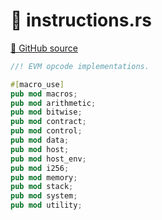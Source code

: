# 🦀 instructions.rs

[🐙 GitHub source](https://github.com/bluealloy/revm/tree/99e177d6bedf3823a717d3017b3cfeb98ed2aeac/crates/interpreter/src/instructions.rs)

```rust
//! EVM opcode implementations.

#[macro_use]
pub mod macros;
pub mod arithmetic;
pub mod bitwise;
pub mod contract;
pub mod control;
pub mod data;
pub mod host;
pub mod host_env;
pub mod i256;
pub mod memory;
pub mod stack;
pub mod system;
pub mod utility;
```
